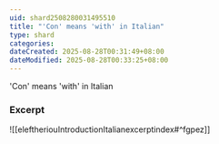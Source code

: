 ```yaml
---
uid: shard2508280031495510
title: "'Con' means 'with' in Italian"
type: shard
categories:
dateCreated: 2025-08-28T00:31:49+08:00
dateModified: 2025-08-28T00:33:25+08:00
---
```

'Con' means 'with' in Italian

### Excerpt
![[eleftheriouIntroductionItalianexcerptindex#^fgpez]] 